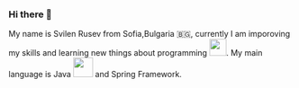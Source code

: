 ### Hi there 👋 

My name is Svilen Rusev from Sofia,Bulgaria 🇧🇬, currently I am imporoving my skills and learning new things about programming <img src="https://cdn.icon-icons.com/icons2/1859/PNG/512/codinghtml_117947.png" width="30">. My main language is Java
<img src="https://cdn.icon-icons.com/icons2/2415/PNG/512/java_original_wordmark_logo_icon_146459.png" width="35"> and Spring Framework.
